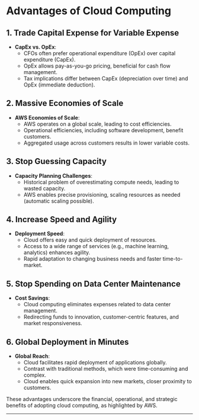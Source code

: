 # Advantages of Cloud Computing

## 1. Trade Capital Expense for Variable Expense
- **CapEx vs. OpEx**:
  - CFOs often prefer operational expenditure (OpEx) over capital expenditure (CapEx).
  - OpEx allows pay-as-you-go pricing, beneficial for cash flow management.
  - Tax implications differ between CapEx (depreciation over time) and OpEx (immediate deduction).

## 2. Massive Economies of Scale
- **AWS Economies of Scale**:
  - AWS operates on a global scale, leading to cost efficiencies.
  - Operational efficiencies, including software development, benefit customers.
  - Aggregated usage across customers results in lower variable costs.

## 3. Stop Guessing Capacity
- **Capacity Planning Challenges**:
  - Historical problem of overestimating compute needs, leading to wasted capacity.
  - AWS enables precise provisioning, scaling resources as needed (automatic scaling possible).

## 4. Increase Speed and Agility
- **Deployment Speed**:
  - Cloud offers easy and quick deployment of resources.
  - Access to a wide range of services (e.g., machine learning, analytics) enhances agility.
  - Rapid adaptation to changing business needs and faster time-to-market.

## 5. Stop Spending on Data Center Maintenance
- **Cost Savings**:
  - Cloud computing eliminates expenses related to data center management.
  - Redirecting funds to innovation, customer-centric features, and market responsiveness.

## 6. Global Deployment in Minutes
- **Global Reach**:
  - Cloud facilitates rapid deployment of applications globally.
  - Contrast with traditional methods, which were time-consuming and complex.
  - Cloud enables quick expansion into new markets, closer proximity to customers.

These advantages underscore the financial, operational, and strategic benefits of adopting cloud computing, as highlighted by AWS.

--------------------------------------

